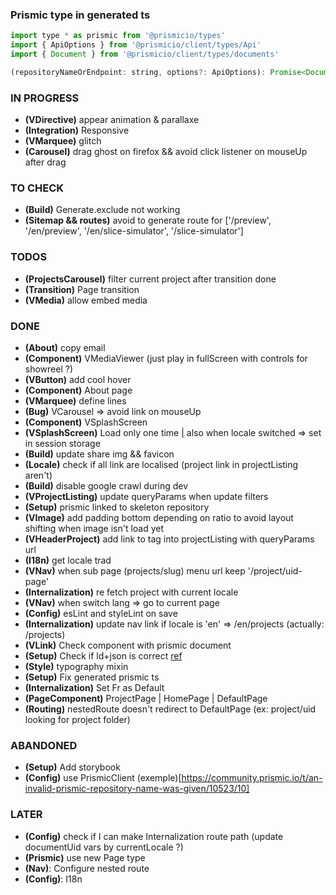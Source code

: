 ### Prismic type in generated ts

```` javascript
import type * as prismic from '@prismicio/types'
import { ApiOptions } from '@prismicio/client/types/Api'
import { Document } from '@prismicio/client/types/documents'

(repositoryNameOrEndpoint: string, options?: ApiOptions): Promise<Document<AllDocumentTypes>>
````


### IN PROGRESS
* **(VDirective)** appear animation & parallaxe
* **(Integration)** Responsive
* **(VMarquee)** glitch
* **(Carousel)** drag ghost on firefox && avoid click listener on mouseUp after drag 

### TO CHECK
* **(Build)** Generate.exclude not working
* **(Sitemap && routes)** avoid to generate route for ['/preview', '/en/preview', '/en/slice-simulator', '/slice-simulator']

### TODOS
* **(ProjectsCarousel)** filter current project after transition done
* **(Transition)** Page transition
* **(VMedia)** allow embed media

### DONE
* **(About)** copy email
* **(Component)** VMediaViewer (just play in fullScreen with controls for showreel ?)
* **(VButton)** add cool hover
* **(Component)** About page
* **(VMarquee)** define lines
* **(Bug)** VCarousel => avoid link on mouseUp
* **(Component)** VSplashScreen
* **(VSplashScreen)** Load only one time | also when locale switched => set in session storage
* **(Build)** update share img && favicon
* **(Locale)** check if all link are localised (project link in projectListing aren't)
* **(Build)** disable google crawl during dev
* **(VProjectListing)** update queryParams when update filters
* **(Setup)** prismic linked to skeleton repository
* **(VImage)** add padding bottom depending on ratio to avoid layout shifting when image isn't load yet
* **(VHeaderProject)** add link to tag into projectListing with queryParams url
* **(I18n)** get locale trad
* **(VNav)** when sub page (projects/slug) menu url keep '/project/uid-page'
* **(Internalization)** re fetch project with current locale
* **(VNav)** when switch lang => go to current page
* **(Config)** esLint and styleLint on save
* **(Internalization)** update nav link if locale is 'en' => /en/projects (actually: /projects)
* **(VLink)** Check component with prismic document
* **(Setup)** Check if ld+json is correct [ref](https://jsonld.com/person/)
* **(Style)** typography mixin
* **(Setup)** Fix generated prismic ts 
* **(Internalization)** Set Fr as Default
* **(PageComponent)** ProjectPage | HomePage | DefaultPage
* **(Routing)** nestedRoute doesn't redirect to DefaultPage (ex: project/uid looking for project folder)

### ABANDONED
* **(Setup)** Add storybook
* **(Config)** use PrismicClient (exemple)[https://community.prismic.io/t/an-invalid-prismic-repository-name-was-given/10523/10]

### LATER 
* **(Config)** check if I can make Internalization route path (update documentUid vars by currentLocale ?)
* **(Prismic)** use new Page type
* **(Nav)**: Configure nested route
* **(Config)**: I18n
